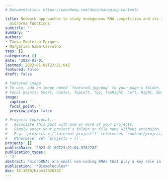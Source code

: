 ```yaml
---
# Documentation: https://wowchemy.com/docs/managing-content/

title: Network approaches to study endogenous RNA competition and its impact on tissue-specific
  microrna functions
subtitle: ''
summary: ''
authors:
- Tânia Monteiro Marques
- Margarida Gama-Carvalho
tags: []
categories: []
date: '2022-01-01'
lastmod: 2023-01-09T23:21:04Z
featured: false
draft: false

# Featured image
# To use, add an image named `featured.jpg/png` to your page's folder.
# Focal points: Smart, Center, TopLeft, Top, TopRight, Left, Right, BottomLeft, Bottom, BottomRight.
image:
  caption: ''
  focal_point: ''
  preview_only: false

# Projects (optional).
#   Associate this post with one or more of your projects.
#   Simply enter your project's folder or file name without extension.
#   E.g. `projects = ["internal-project"]` references `content/project/deep-learning/index.md`.
#   Otherwise, set `projects = []`.
projects: []
publishDate: '2023-01-09T23:21:04.576278Z'
publication_types:
- '2'
abstract: 'microRNAs are small non-coding RNAs that play a key role in regulating gene expression. These molecules exert their function through sequence complementarity with microRNA responsive elements and are typically located in the 3′ untranslated region of mRNAs, negatively regulating expression. Even though the relevant role of miRNA-dependent regulation is broadly recognized, the principles governing their ability to lead to specific functional outcomes in distinct cell types are still not well understood. In recent years, an intriguing hypothesis proposed that miRNA-responsive elements act as communication links between different RNA species, making the investigation of microRNA function even more complex than previously thought. The competing endogenous RNA hypothesis suggests the presence of a new level of regulation, whereby a specific RNA transcript can indirectly influence the abundance of other transcripts by limiting the availability of a common miRNA, acting as a “molecular sponge”. Since this idea has been proposed, several studies have tried to pinpoint the interaction networks that have been established between different RNA species and whether they contribute to normal cell function and disease. The focus of this review is to highlight recent developments and achievements made towards the process of characterizing competing endogenous RNA networks and their role in cellular function.'
publication: '*Biomolecules*'
doi: 10.3390/biom12020332
---
```

